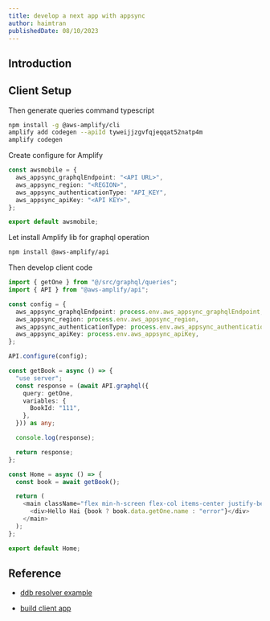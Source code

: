 ```yaml
---
title: develop a next app with appsync
author: haimtran
publishedDate: 08/10/2023
---
```


## Introduction

## Client Setup

Then generate queries command typescript

```bash
npm install -g @aws-amplify/cli
amplify add codegen --apiId tyweijjzgvfqjeqqat52natp4m
amplify codegen
```

Create configure for Amplify

```ts
const awsmobile = {
  aws_appsync_graphqlEndpoint: "<API URL>",
  aws_appsync_region: "<REGION>",
  aws_appsync_authenticationType: "API_KEY",
  aws_appsync_apiKey: "<API KEY>",
};

export default awsmobile;
```

Let install Amplify lib for graphql operation

```bash
npm install @aws-amplify/api
```

Then develop client code

```ts
import { getOne } from "@/src/graphql/queries";
import { API } from "@aws-amplify/api";

const config = {
  aws_appsync_graphqlEndpoint: process.env.aws_appsync_graphqlEndpoint,
  aws_appsync_region: process.env.aws_appsync_region,
  aws_appsync_authenticationType: process.env.aws_appsync_authenticationType,
  aws_appsync_apiKey: process.env.aws_appsync_apiKey,
};

API.configure(config);

const getBook = async () => {
  "use server";
  const response = (await API.graphql({
    query: getOne,
    variables: {
      BookId: "111",
    },
  })) as any;

  console.log(response);

  return response;
};

const Home = async () => {
  const book = await getBook();

  return (
    <main className="flex min-h-screen flex-col items-center justify-between p-24">
      <div>Hello Hai {book ? book.data.getOne.name : "error"}</div>
    </main>
  );
};

export default Home;
```

## Reference

- [ddb resolver example](https://docs.aws.amazon.com/appsync/latest/devguide/tutorial-dynamodb-resolvers.html)

- [build client app](https://docs.aws.amazon.com/appsync/latest/devguide/building-a-client-app.html)
